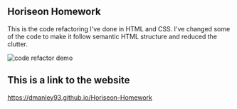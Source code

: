 ## Horiseon Homework
This is the code refactoring I've done in HTML and CSS. I've changed some of the code to make it follow semantic HTML structure and reduced the clutter.

![code refactor demo](https://github.com/dmanley93/Horiseon-Homework/assets/main/images/digital-marketing-meeting.png)

## This is a link to the website
https://dmanley93.github.io/Horiseon-Homework
